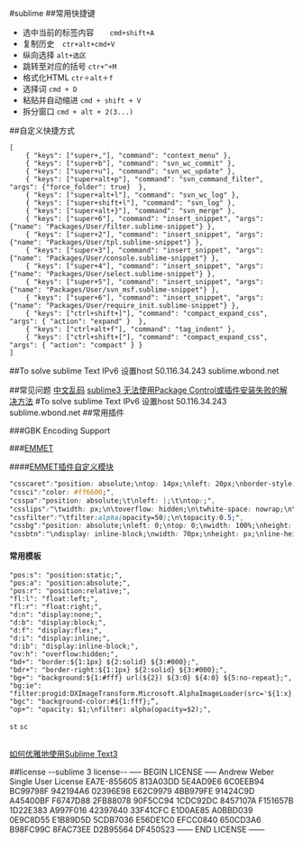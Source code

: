 #sublime 
##常用快捷键
* 选中当前的标签内容　　`cmd+shift+A`
* 复制历史　`ctr+alt+cmd+V`
* 纵向选择  `alt+选区`
* 跳转至对应的括号  `ctr+^+M`
* 格式化HTML  `ctr＋alt＋f`
* 选择词 `cmd + D`
* 粘贴并自动缩进 `cmd + shift + V`
* 拆分窗口  `cmd + alt + 2(3...)`

##自定义快捷方式
```
[
	{ "keys": ["super+,"], "command": "context_menu" },
	{ "keys": ["super+b"], "command": "svn_wc_commit" },
	{ "keys": ["super+u"], "command": "svn_wc_update" },
	{ "keys": ["super+alt+p"], "command": "svn_command_filter", "args": {"force_folder": true}  },
	{ "keys": ["super+alt+l"], "command": "svn_wc_log" },
	{ "keys": ["super+shift+l"], "command": "svn_log" },
	{ "keys": ["super+alt+}"], "command": "svn_merge" },
	{ "keys": ["super+6"], "command": "insert_snippet", "args": {"name": "Packages/User/filter.sublime-snippet"} },
	{ "keys": ["super+2"], "command": "insert_snippet", "args": {"name": "Packages/User/tpl.sublime-snippet"} },
	{ "keys": ["super+3"], "command": "insert_snippet", "args": {"name": "Packages/User/console.sublime-snippet"} },
	{ "keys": ["super+4"], "command": "insert_snippet", "args": {"name": "Packages/User/select.sublime-snippet"} },
	{ "keys": ["super+5"], "command": "insert_snippet", "args": {"name": "Packages/User/svn_msf.sublime-snippet"} },
	{ "keys": ["super+6"], "command": "insert_snippet", "args": {"name": "Packages/User/require_init.sublime-snippet"} },	
	{ "keys": ["ctrl+shift+]"], "command": "compact_expand_css", "args": { "action": "expand" }  },
	{ "keys": ["ctrl+alt+f"], "command": "tag_indent" },
	{ "keys": ["ctrl+shift+["], "command": "compact_expand_css", "args": { "action": "compact" } }		
]
```

##To solve sublime Text IPv6
设置host 50.116.34.243 sublime.wbond.net

##常见问题
[中文乱码](http://www.fuzhaopeng.com/2012/sublime-text-2-with-gb2312-gbk-support/)
[sublime3 无法使用Package Control或插件安装失败的解决方法](http://blog.csdn.net/freshlover/article/details/44261229)
#To solve sublime Text IPv6
设置host 50.116.34.243 sublime.wbond.net
##常用插件

###GBK Encoding Support

###[EMMET](http://docs.emmet.io/)

####[EMMET插件自定义模块](/dev/src/snippets.json)
```CSS
"csscaret":"position: absolute;\ntop: 14px;\nleft: 20px;\nborder-style: dashed dashed solid;\nborder-color: transparent transparent #f00;\nborder-width: 14px 15px;\nheight: 0;\nwidth: 0;\nfont-size: 0;",
"cssci":"color: #ff6600;",
"csspa":"position: absolute;\t\nleft: |;\t\ntop:;",
"csslips":"\twidth: px;\n\toverflow: hidden;\n\twhite-space: nowrap;\n\ttext-overflow: ellipsis;",
"cssfilter":"\tfilter:alpha(opacity=50);\n\topacity:0.5;",
"cssbg":"position: absolute;\nleft: 0;\ntop: 0;\nwidth: 100%;\nheight: 100%;\nfilter:alpha(opacity=30);\nopacity:0.3;\nbackground: #000;",
"cssbtn":"\ndisplay: inline-block;\nwidth: 70px;\nheight: px;\nline-height: px;\nborder-radius: px;\nbackground: ;\ncolor: #FFF;\ntext-decoration: none;"
```
#### 常用模板
```
"pos:s": "position:static;",
"pos:a": "position:absolute;",
"pos:r": "position:relative;",
"fl:l": "float:left;",
"fl:r": "float:right;",
"d:n": "display:none;",
"d:b": "display:block;",
"d:f": "display:flex;",
"d:i": "display:inline;",
"d:ib": "display:inline-block;",
"ov:h": "overflow:hidden;",
"bd+": "border:${1:1px} ${2:solid} ${3:#000};",
"bdr+": "border-right:${1:1px} ${2:solid} ${3:#000};",
"bg+": "background:${1:#fff} url(${2}) ${3:0} ${4:0} ${5:no-repeat};",
"bg:ie": "filter:progid:DXImageTransform.Microsoft.AlphaImageLoader(src='${1:x}.png',sizingMethod='${2:crop}');",
"bgc": "background-color:#${1:fff};”,
"op+": "opacity: $1;\nfilter: alpha(opacity=$2);",
```
`st` `sc`

##
[如何优雅地使用Sublime Text3](http://www.jianshu.com/p/3cb5c6f2421c)


##license
--sublime 3 license--
—– BEGIN LICENSE —–
Andrew Weber
Single User License
EA7E-855605
813A03DD 5E4AD9E6 6C0EEB94 BC99798F
942194A6 02396E98 E62C9979 4BB979FE
91424C9D A45400BF F6747D88 2FB88078
90F5CC94 1CDC92DC 8457107A F151657B
1D22E383 A997F016 42397640 33F41CFC
E1D0AE85 A0BBD039 0E9C8D55 E1B89D5D
5CDB7036 E56DE1C0 EFCC0840 650CD3A6
B98FC99C 8FAC73EE D2B95564 DF450523
—— END LICENSE ——

